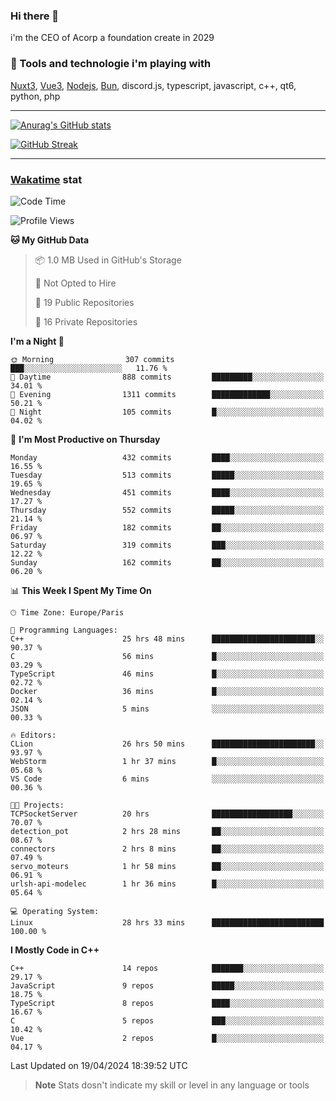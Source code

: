 ### Hi there 👋

i'm the CEO of Acorp a foundation create in 2029  

### 🧰 Tools and technologie i'm playing with

[Nuxt3](https://nuxt.com), [Vue3](https://vuejs.org/), [Nodejs](https://nodejs.org), [Bun](https://bun.sh/), discord.js, typescript, javascript, c++, qt6, python, php

---

[![Anurag's GitHub stats](https://github-readme-stats.vercel.app/api?username=ackimixs&show_icons=true&theme=github_dark&count_private=true)](https://www.ackimixs.xyz)

[![GitHub Streak](https://github-readme-streak-stats.herokuapp.com?user=Ackimixs&theme=github-dark-blue&date_format=j%20M%5B%20Y%5D&mode=weekly)](https://git.io/streak-stats)

---
 
 ### [Wakatime](https://wakatime.com/) stat

<!--START_SECTION:waka-->
![Code Time](http://img.shields.io/badge/Code%20Time-1%2C028%20hrs%2048%20mins-blue)

![Profile Views](http://img.shields.io/badge/Profile%20Views-0-blue)

**🐱 My GitHub Data** 

> 📦 1.0 MB Used in GitHub's Storage 
 > 
> 🚫 Not Opted to Hire
 > 
> 📜 19 Public Repositories 
 > 
> 🔑 16 Private Repositories 
 > 
**I'm a Night 🦉** 

```text
🌞 Morning                307 commits         ███░░░░░░░░░░░░░░░░░░░░░░   11.76 % 
🌆 Daytime                888 commits         █████████░░░░░░░░░░░░░░░░   34.01 % 
🌃 Evening                1311 commits        █████████████░░░░░░░░░░░░   50.21 % 
🌙 Night                  105 commits         █░░░░░░░░░░░░░░░░░░░░░░░░   04.02 % 
```
📅 **I'm Most Productive on Thursday** 

```text
Monday                   432 commits         ████░░░░░░░░░░░░░░░░░░░░░   16.55 % 
Tuesday                  513 commits         █████░░░░░░░░░░░░░░░░░░░░   19.65 % 
Wednesday                451 commits         ████░░░░░░░░░░░░░░░░░░░░░   17.27 % 
Thursday                 552 commits         █████░░░░░░░░░░░░░░░░░░░░   21.14 % 
Friday                   182 commits         ██░░░░░░░░░░░░░░░░░░░░░░░   06.97 % 
Saturday                 319 commits         ███░░░░░░░░░░░░░░░░░░░░░░   12.22 % 
Sunday                   162 commits         ██░░░░░░░░░░░░░░░░░░░░░░░   06.20 % 
```


📊 **This Week I Spent My Time On** 

```text
🕑︎ Time Zone: Europe/Paris

💬 Programming Languages: 
C++                      25 hrs 48 mins      ███████████████████████░░   90.37 % 
C                        56 mins             █░░░░░░░░░░░░░░░░░░░░░░░░   03.29 % 
TypeScript               46 mins             █░░░░░░░░░░░░░░░░░░░░░░░░   02.72 % 
Docker                   36 mins             █░░░░░░░░░░░░░░░░░░░░░░░░   02.14 % 
JSON                     5 mins              ░░░░░░░░░░░░░░░░░░░░░░░░░   00.33 % 

🔥 Editors: 
CLion                    26 hrs 50 mins      ███████████████████████░░   93.97 % 
WebStorm                 1 hr 37 mins        █░░░░░░░░░░░░░░░░░░░░░░░░   05.68 % 
VS Code                  6 mins              ░░░░░░░░░░░░░░░░░░░░░░░░░   00.36 % 

🐱‍💻 Projects: 
TCPSocketServer          20 hrs              ██████████████████░░░░░░░   70.07 % 
detection_pot            2 hrs 28 mins       ██░░░░░░░░░░░░░░░░░░░░░░░   08.67 % 
connectors               2 hrs 8 mins        ██░░░░░░░░░░░░░░░░░░░░░░░   07.49 % 
servo_moteurs            1 hr 58 mins        ██░░░░░░░░░░░░░░░░░░░░░░░   06.91 % 
urlsh-api-modelec        1 hr 36 mins        █░░░░░░░░░░░░░░░░░░░░░░░░   05.64 % 

💻 Operating System: 
Linux                    28 hrs 33 mins      █████████████████████████   100.00 % 
```

**I Mostly Code in C++** 

```text
C++                      14 repos            ███████░░░░░░░░░░░░░░░░░░   29.17 % 
JavaScript               9 repos             █████░░░░░░░░░░░░░░░░░░░░   18.75 % 
TypeScript               8 repos             ████░░░░░░░░░░░░░░░░░░░░░   16.67 % 
C                        5 repos             ███░░░░░░░░░░░░░░░░░░░░░░   10.42 % 
Vue                      2 repos             █░░░░░░░░░░░░░░░░░░░░░░░░   04.17 % 
```




 Last Updated on 19/04/2024 18:39:52 UTC
<!--END_SECTION:waka-->

> **Note**
> Stats dosn't indicate my skill or level in any language or tools
